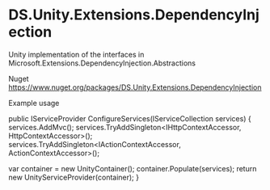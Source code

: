 # DS.Unity.Extensions.DependencyInjection
Unity implementation of the interfaces in Microsoft.Extensions.DependencyInjection.Abstractions

Nuget https://www.nuget.org/packages/DS.Unity.Extensions.DependencyInjection

Example usage


public IServiceProvider ConfigureServices(IServiceCollection services)
{
  services.AddMvc();
  services.TryAddSingleton<IHttpContextAccessor, HttpContextAccessor>();
  services.TryAddSingleton<IActionContextAccessor, ActionContextAccessor>();

  var container = new UnityContainer();
  container.Populate(services);
  return new UnityServiceProvider(container);
}
